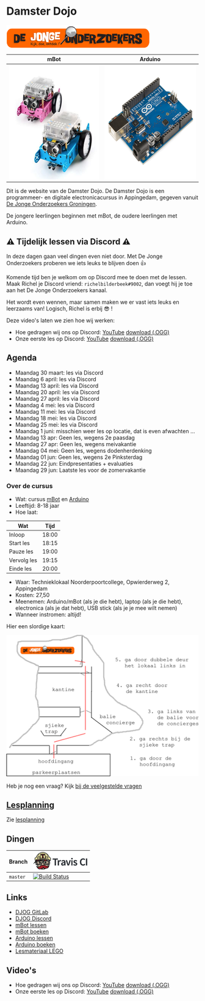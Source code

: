 # Damster Dojo

![DJOG logo](plaatjes/djog.png)

mBot                                                               |Arduino
-------------------------------------------------------------------|-----------------------------------------------------------------------
<img src="plaatjes/mbots.jpg" alt="mBots" width="300" height="300">|<img src="plaatjes/arduino.jpg" alt="Arduino" width="300" height="300">

Dit is de website van de Damster Dojo. De Damster Dojo is een 
programmeer- en digitale electronicacursus in Appingedam, gegeven vanuit
[De Jonge Onderzoekers Groningen](https://www.djog.nl).

De jongere leerlingen beginnen met mBot, de oudere leerlingen met Arduino.

## :warning: Tijdelijk lessen via Discord :warning: 

In deze dagen gaan veel dingen even niet door. Met De Jonge Onderzoekers
proberen we iets leuks te blijven doen :+1:

Komende tijd ben je welkom om op Discord mee te doen met de lessen. 
Maak Richel je Discord vriend: `richelbilderbeek#9002`,
dan voegt hij je toe aan het De Jonge Onderzoekers kanaal.

Het wordt even wennen, maar samen maken we er vast iets leuks en leerzaams van!
Logisch, Richel is erbij :sunglasses: !

Deze video's laten we zien hoe wij werken:

 * Hoe gedragen wij ons op Discord: [YouTube](https://youtu.be/Qij8TCIv20w) [download (.OGG)](http://richelbilderbeek.nl/damster_dojo_discord_gedrag.ogv)
 * Onze eerste les op Discord: [YouTube](https://youtu.be/TQ8myDdix8U) [download (.OGG)](http://richelbilderbeek.nl/damster_dojo_discord_20200315.ogv)

## Agenda

 * Maandag 30 maart: les via Discord
 * Maandag 6 april: les via Discord
 * Maandag 13 april: les via Discord
 * Maandag 20 april: les via Discord
 * Maandag 27 april: les via Discord
 * Maandag 4 mei: les via Discord
 * Maandag 11 mei: les via Discord
 * Maandag 18 mei: les via Discord
 * Maandag 25 mei: les via Discord
 * Maandag 1 juni: misschien weer les op locatie, dat is even afwachten ...
 * Maandag 13 apr: Geen les, wegens 2e paasdag
 * Maandag 27 apr: Geen les, wegens meivakantie
 * Maandag 04 mei: Geen les, wegens dodenherdenking
 * Maandag 01 jun: Geen les, wegens 2e Pinksterdag
 * Maandag 22 jun: Eindpresentaties + evaluaties
 * Maandag 29 jun: Laatste les voor de zomervakantie

### Over de cursus

 * Wat: cursus [mBot](https://github.com/richelbilderbeek/mbot_voor_jonge_tieners)
   en [Arduino](https://github.com/richelbilderbeek/arduino_voor_jonge_tieners)
 * Leeftijd: 8-18 jaar
 * Hoe laat: 

Wat         | Tijd
------------|------
Inloop      | 18:00
Start les   | 18:15
Pauze les   | 19:00
Vervolg les | 19:15
Einde les   | 20:00

 * Waar: Technieklokaal Noorderpoortcollege, Opwierderweg 2, Appingedam
 * Kosten: 27,50 
 * Meenemen: Arduino/mBot (als je die hebt), laptop (als je die hebt), 
   electronica (als je dat hebt), USB stick (als je je mee wilt nemen)
 * Wanneer instromen: altijd!

Hier een slordige kaart:

![](plaatjes/locatie.png)

Heb je nog een vraag? Kijk [bij de veelgestelde vragen](doc/veelgestelde_vragen.md)

## [Lesplanning](doc/lesplanning.md)

Zie [lesplanning](doc/lesplanning.md)

## Dingen

Branch|[![Travis CI logo](pics/TravisCI.png)](https://travis-ci.org)
---|---
`master`|[![Build Status](https://travis-ci.org/richelbilderbeek/damster_dojo.svg?branch=master)](https://travis-ci.org/richelbilderbeek/damster_dojo)

## Links

 * [DJOG GitLab](http://51.15.53.32)
 * [DJOG Discord](https://discord.gg/XYBXfE)
 * [mBot lessen](https://github.com/richelbilderbeek/mbot_voor_jonge_tieners/tree/master/hoofdstukken)
 * [mBot boeken](https://github.com/richelbilderbeek/mbot_voor_jonge_tieners/tree/master/boeken)
 * [Arduino lessen](https://github.com/richelbilderbeek/arduino_voor_jonge_tieners/tree/master/hoofdstukken)
 * [Arduino boeken](https://github.com/richelbilderbeek/arduino_voor_jonge_tieners/tree/master/boeken)
 * [Lesmateriaal LEGO](https://education.lego.com/nl-nl)

## Video's

 * Hoe gedragen wij ons op Discord: [YouTube](https://youtu.be/Qij8TCIv20w) [download (.OGG)](http://richelbilderbeek.nl/damster_dojo_discord_gedrag.ogv)
 * Onze eerste les op Discord: [YouTube](https://youtu.be/TQ8myDdix8U) [download (.OGG)](http://richelbilderbeek.nl/damster_dojo_discord_20200315.ogv)

